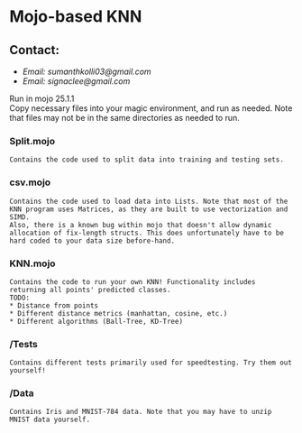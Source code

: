 # Mojo-based KNN

## Contact:
* _Email: sumanthkolli03@gmail.com_
* _Email: signaclee@gmail.com_


Run in mojo 25.1.1  
Copy necessary files into your magic environment, and run as needed. Note that files may not be in the same directories as needed to run.  


### Split.mojo  
    Contains the code used to split data into training and testing sets.  

### csv.mojo  
    Contains the code used to load data into Lists. Note that most of the KNN program uses Matrices, as they are built to use vectorization and SIMD.    
    Also, there is a known bug within mojo that doesn't allow dynamic allocation of fix-length structs. This does unfortunately have to be hard coded to your data size before-hand.   

### KNN.mojo  
    Contains the code to run your own KNN! Functionality includes returning all points' predicted classes.  
    TODO:  
    * Distance from points  
    * Different distance metrics (manhattan, cosine, etc.)  
    * Different algorithms (Ball-Tree, KD-Tree)  

### /Tests  
    Contains different tests primarily used for speedtesting. Try them out yourself!  
 
### /Data  
    Contains Iris and MNIST-784 data. Note that you may have to unzip MNIST data yourself.  
